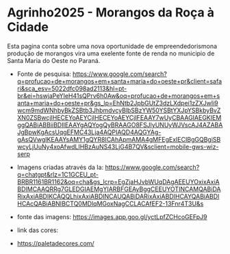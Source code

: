 # Agrinho2025 - Morangos da Roça à Cidade
Esta pagina conta sobre uma nova oportunidade de empreendedorismona produção de morangos vira uma exelente fonte de renda no municipio de Santa Maria do Oeste no Paraná.

- Fonte de pesquisa:
https://www.google.com/search?q=profucao+de+morangos+em+santa+maria+do+oeste+pr&client=safari&sca_esv=5022dfc098ad2113&hl=pt-br&ei=hswjaPeYIeH41sQPrv6h0Aw&oq=profucao+de+morangos+em+santa+maria+do+oeste+pr&gs_lp=EhNtb2JpbGUtZ3dzLXdpei1zZXJwIi9wcm9mdWNhbyBkZSBtb3JhbmdvcyBlbSBzYW50YSBtYXJpYSBkbyBvZXN0ZSBwcjIHECEYoAEYCjIHECEYoAEYCjIFEAAY7wUyCBAAGIAEGKIEMggQABiABBiiBDIIEAAYgAQYogQyBRAAGO8FSJlyUNUyWJVscAJ4AZABAJgBpwKgAcsUqgEFMC43Lja4AQPIAQD4AQGYAg-gAsQVwgIKEAAYsAMY1gQYR8ICAhApmAMA4gMFEgExIECIBgGQBgiSBwcyLjUuNy4xoAfwdLIHBzAuNS43LjG4B7QV&sclient=mobile-gws-wiz-serp

- Imagens criadas através da Ia:
https://www.google.com/search?q=chatgpt&rlz=1C1GCEU_pt-BRBR1161BR1162&oq=cha&gs_lcrp=EgZjaHJvbWUqDAgAEEUYOxixAxiABDIMCAAQRRg7GLEDGIAEMgYIARBFGEAyBggCEEUYOTINCAMQABiDARixAxiABDIKCAQQLhixAxiABDINCAUQABiDARixAxiABDIHCAYQABiABDIHCAcQABiABNIBCTQ0MDlqMGoxNagCCLACAfEF2-13Fnr4T3U&s
- fonte das imagens:
https://images.app.goo.gl/yctLpfZCHcoGEFpJ9

- link das cores:
- https://paletadecores.com/
